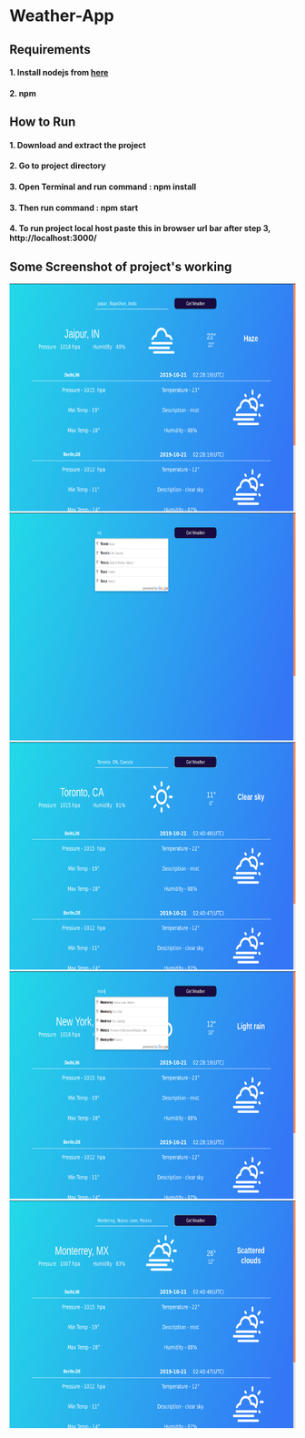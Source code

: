 # Weather-App

## Requirements
#### 1. Install nodejs from <a href="https://nodejs.org/en/">here</a>
#### 2. npm 

## How to Run
#### 1. Download and extract the project
#### 2. Go to project directory
#### 3. Open Terminal and run command : npm install
#### 3. Then run command : npm start
#### 4. To run project local host paste this in browser url bar after step 3, http://localhost:3000/ 

## Some Screenshot of project's working

<img width="800" height="400" src="Screenshot/SS0.png">
<img width="800" height="400" src="Screenshot/SS1.png">
<img width="800" height="400" src="Screenshot/SS2.png">
<img width="800" height="400" src="Screenshot/SS3.png">
<img width="800" height="400" src="Screenshot/SS4.png">
